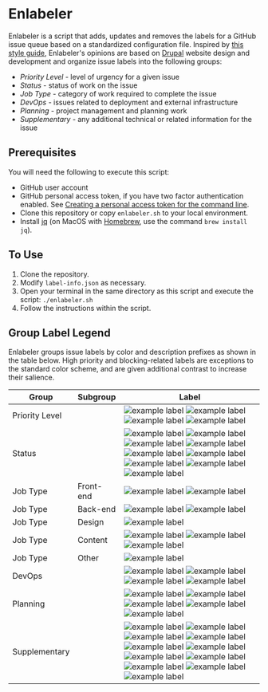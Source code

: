 # Enlabeler

Enlabeler is a script that adds, updates and removes the labels for a GitHub issue queue based on a standardized configuration file. Inspired by [this style guide](https://robinpowered.com/blog/best-practice-system-for-organizing-and-tagging-github-issues/), Enlabeler's opinions are based on [Drupal](https://www.drupal.org/) website design and development and organize issue labels into the following groups:

- _Priority Level_ - level of urgency for a given issue
- _Status_ - status of work on the issue
- _Job Type_ - category of work required to complete the issue
- _DevOps_ - issues related to deployment and external infrastructure
- _Planning_ - project management and planning work
- _Supplementary_ - any additional technical or related information for the issue 

## Prerequisites

You will need the following to execute this script:

- GitHub user account
- GitHub personal access token, if you have two factor authentication enabled.
  See [Creating a personal access token for the command line](https://help.github.com/articles/creating-a-personal-access-token-for-the-command-line/).
- Clone this repository or copy `enlabeler.sh`  to your local environment.
- Install [jq](https://stedolan.github.io/jq/) (on MacOS with [Homebrew](https://brew.sh/), use the command `brew install jq`).

## To Use

1. Clone the repository.
2. Modify `label-info.json` as necessary.
3. Open your terminal in the same directory as this script and execute the script: `./enlabeler.sh`
4. Follow the instructions within the script.

## Group Label Legend

Enlabeler groups issue labels by color and description prefixes as shown in the table below. High priority and blocking-related labels are exceptions to the standard color scheme, and are given additional contrast to increase their salience.

Group | Subgroup | Label |
--- | --- | ---
Priority Level | | ![example label](https://labl.es/svg?text=priority:%20critical&bgcolor=9F0000) ![example label](https://labl.es/svg?text=priority:%20high&bgcolor=E30303) ![example label](https://labl.es/svg?text=priority:%20medium&bgcolor=ff6666) ![example label](https://labl.es/svg?text=priority:%20low&bgcolor=ffb3b3) 
Status | | ![example label](https://labl.es/svg?text=blocked&bgcolor=1C6F87) ![example label](https://labl.es/svg?text=blocker&bgcolor=1C6F87) ![example label](https://labl.es/svg?text=stalled&bgcolor=8edee7) ![example label](https://labl.es/svg?text=question&bgcolor=8edee7) ![example label](https://labl.es/svg?text=needs%20revision&bgcolor=8edee7)  ![example label](https://labl.es/svg?text=needs%20estimate&bgcolor=8edee7) ![example label](https://labl.es/svg?text=has%20workaround&bgcolor=8edee7) ![example label](https://labl.es/svg?text=changes%20requested&bgcolor=8edee7) ![example label](https://labl.es/svg?text=duplicate&bgcolor=8edee7)
Job Type | Front-end | ![example label](https://labl.es/svg?text=pattern&bgcolor=a8d49a) ![example label](https://labl.es/svg?text=theming&bgcolor=a8d49a)
Job Type | Back-end | ![example label](https://labl.es/svg?text=migration&bgcolor=dbff89) ![example label](https://labl.es/svg?text=drupal&bgcolor=dbff89)
Job Type | Design | ![example label](https://labl.es/svg?text=ux/design&bgcolor=f8ff84)
Job Type | Content | ![example label](https://labl.es/svg?text=content&bgcolor=ffeb6d) ![example label](https://labl.es/svg?text=translation&bgcolor=ffeb6d) ![example label](https://labl.es/svg?text=post-migration&bgcolor=ffeb6d)
Job Type | Other | ![example label](https://labl.es/svg?text=documentation&bgcolor=ffdd00)
DevOps | | ![example label](https://labl.es/svg?text=deployment&bgcolor=ffa64d) ![example label](https://labl.es/svg?text=has%20manual%20deployment&bgcolor=ffa64d) ![example label](https://labl.es/svg?text=hotfix&bgcolor=ffa64d) ![example label](https://labl.es/svg?text=infastructure&bgcolor=ffa64d)
Planning | | ![example label](https://labl.es/svg?text=epic&bgcolor=fba4e4) ![example label](https://labl.es/svg?text=sprint%20planning&bgcolor=fba4e4) ![example label](https://labl.es/svg?text=retrospective&bgcolor=fba4e4) ![example label](https://labl.es/svg?text=user%20story&bgcolor=fba4e4) ![example label](https://labl.es/svg?text=revise%20issue&bgcolor=fba4e4)
Supplementary | | ![example label](https://labl.es/svg?text=security&bgcolor=98aeff) ![example label](https://labl.es/svg?text=seo&bgcolor=98aeff) ![example label](https://labl.es/svg?text=social&bgcolor=98aeff) ![example label](https://labl.es/svg?text=multilingual&bgcolor=98aeff) ![example label](https://labl.es/svg?text=performance&bgcolor=98aeff) ![example label](https://labl.es/svg?text=x-browser:%20ie10&bgcolor=98aeff) ![example label](https://labl.es/svg?text=x-browser:%20ie11&bgcolor=98aeff) ![example label](https://labl.es/svg?text=x-browser:%20edge&bgcolor=98aeff)![example label](https://labl.es/svg?text=maintenance%20program&bgcolor=98aeff) ![example label](https://labl.es/svg?text=discovery&bgcolor=98aeff) ![example label](https://labl.es/svg?text=search&bgcolor=98aeff)

